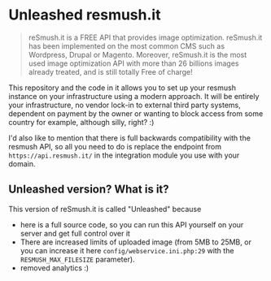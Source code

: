 # Unleashed resmush.it

> reSmush.it is a FREE API that provides image optimization. reSmush.it has been implemented on the most common CMS such as Wordpress, Drupal or Magento.
> Moreover, reSmush.it is the most used image optimization API with more than 26 billions images already treated, and is still totally Free of charge!

This repository and the code in it allows you to set up your resmush instance on your infrastructure using a modern approach. It will be entirely your infrastructure, no vendor lock-in to external third party systems, dependent on payment by the owner or wanting to block access from some country for example, although silly, right? :)

I'd also like to mention that there is full backwards compatibility with the resmush API, so all you need to do is replace the endpoint from `https://api.resmush.it/` in the integration module you use with your domain.

## Unleashed version? What is it?

This version of reSmush.it is called "Unleashed" because

- here is a full source code, so you can run this API yourself on your server and get full control over it
- There are increased limits of uploaded image (from 5MB to 25MB, or you can increase it here `config/webservice.ini.php:29` with the `RESMUSH_MAX_FILESIZE` parameter).
- removed analytics :)